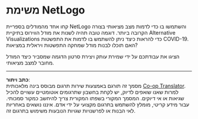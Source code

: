<!--
CO_OP_TRANSLATOR_METADATA:
{
  "original_hash": "cf654ca60c7f86c8dad28596fb42994b",
  "translation_date": "2025-08-28T19:17:08+00:00",
  "source_file": "lessons/6-Other/23-MultiagentSystems/assignment.md",
  "language_code": "he"
}
-->
# משימת NetLogo

קחו אחד מהמודלים בספריית NetLogo והשתמשו בו כדי לדמות מצב מציאותי בצורה הקרובה ביותר. דוגמה טובה תהיה לשנות את מודל הווירוס בתיקיית Alternative Visualizations כדי להראות כיצד ניתן להשתמש בו לדמות את התפשטות COVID-19. האם תוכלו לבנות מודל שמחקה התפשטות ויראלית במציאות?

הציגו את עבודתכם על ידי שמירת עותק ויצירת סרטון הדגמה שמסביר כיצד המודל מחובר למצב מציאותי.

---

**כתב ויתור**:  
מסמך זה תורגם באמצעות שירות תרגום מבוסס בינה מלאכותית [Co-op Translator](https://github.com/Azure/co-op-translator). למרות שאנו שואפים לדיוק, יש לקחת בחשבון שתרגומים אוטומטיים עשויים להכיל שגיאות או אי דיוקים. המסמך המקורי בשפתו המקורית צריך להיחשב כמקור סמכותי. עבור מידע קריטי, מומלץ להשתמש בתרגום מקצועי על ידי אדם. איננו נושאים באחריות לאי הבנות או לפרשנויות שגויות הנובעות משימוש בתרגום זה.